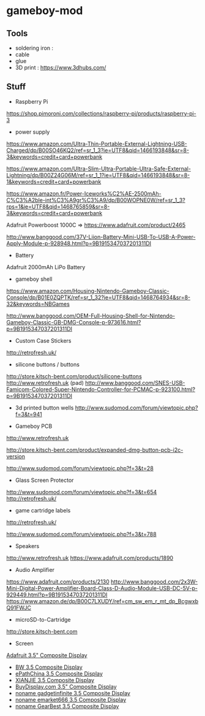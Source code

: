 # gameboy-mod


## Tools

- soldering iron : 
- cable
- glue
- 3D print : https://www.3dhubs.com/



## Stuff

- Raspberry Pi 

https://shop.pimoroni.com/collections/raspberry-pi/products/raspberry-pi-3


- power supply

https://www.amazon.com/Ultra-Thin-Portable-External-Lightning-USB-Charged/dp/B00SO46KQ2/ref=sr_1_3?ie=UTF8&qid=1466193848&sr=8-3&keywords=credit+card+powerbank

https://www.amazon.com/Ultra-Slim-Ultra-Portable-Ultra-Safe-External-Lightning/dp/B00Z24G06M/ref=sr_1_1?ie=UTF8&qid=1466193848&sr=8-1&keywords=credit+card+powerbank

https://www.amazon.fr/Power-Iceworks%C2%AE-2500mAh-C%C3%A2ble-int%C3%A9gr%C3%A9/dp/B00WOPNE0W/ref=sr_1_3?rps=1&ie=UTF8&qid=1468765859&sr=8-3&keywords=credit+card+powerbank


Adafruit Powerboost 1000C => https://www.adafruit.com/product/2465

http://www.banggood.com/37V-Liion-Battery-Mini-USB-To-USB-A-Power-Apply-Module-p-928948.html?p=9B1915347037201311DI

- Battery

Adafruit 2000mAh LiPo Battery


- gameboy shell

https://www.amazon.com/Housing-Nintendo-Gameboy-Classic-Console/dp/B01E0ZQPTK/ref=sr_1_32?ie=UTF8&qid=1468764934&sr=8-32&keywords=NBGames

http://www.banggood.com/OEM-Full-Housing-Shell-for-Nintendo-Gameboy-Classic-GB-DMG-Console-p-973616.html?p=9B1915347037201311DI

- Custom Case Stickers

http://retrofresh.uk/

- silicone buttons / buttons

http://store.kitsch-bent.com/product/silicone-buttons
http://www.retrofresh.uk
(pad) http://www.banggood.com/SNES-USB-Famicom-Colored-Super-Nintendo-Controller-for-PCMAC-p-923100.html?p=9B1915347037201311DI

- 3d printed button wells
http://www.sudomod.com/forum/viewtopic.php?f=3&t=941

- Gameboy PCB

 http://www.retrofresh.uk
 
 http://store.kitsch-bent.com/product/expanded-dmg-button-pcb-i2c-version
 
 http://www.sudomod.com/forum/viewtopic.php?f=3&t=28
 

- Glass Screen Protector

http://www.sudomod.com/forum/viewtopic.php?f=3&t=654
http://retrofresh.uk/

- game cartridge labels

http://retrofresh.uk/

http://www.sudomod.com/forum/viewtopic.php?f=3&t=788

- Speakers

 http://www.retrofresh.uk
 https://www.adafruit.com/products/1890
 
 - Audio Amplifier
 
https://www.adafruit.com/products/2130
http://www.banggood.com/2x3W-Mini-Digital-Power-Amplifier-Board-Class-D-Audio-Module-USB-DC-5V-p-929449.html?p=9B1915347037201311DI
https://www.amazon.de/dp/B00C7LXUDY/ref=cm_sw_em_r_mt_dp_BcgwxbQ91FWJC

- microSD-to-Cartridge

http://store.kitsch-bent.com

- Screen


<a href="/wiki/index.php?title=Adafruit_3.5%22_Composite_Display" title="Adafruit 3.5&quot; Composite Display">Adafruit 3.5" Composite Display</a>


<ul>
<li><a href="/wiki/index.php?title=BW_3.5_Composite_Display" title="BW 3.5 Composite Display">BW 3.5 Composite Display</a></li>
<li><a href="/wiki/index.php?title=EPathChina_3.5_Composite_Display" title="EPathChina 3.5 Composite Display">ePathChina 3.5 Composite Display</a></li>
<li><a href="/wiki/index.php?title=XIANJIE_3.5_Composite_Display" title="XIANJIE 3.5 Composite Display">XIANJIE 3.5 Composite Display</a></li>
<li><a href="/wiki/index.php?title=BuyDisplay.com_3.5%22_Composite_Display" title="BuyDisplay.com 3.5&quot; Composite Display">BuyDisplay.com 3.5" Composite Display</a></li>
<li><a href="/wiki/index.php?title=Noname_gadgetinfinite_3.5_Composite_Display" title="Noname gadgetinfinite 3.5 Composite Display">noname gadgetinfinite 3.5 Composite Display</a></li>
<li><a href="/wiki/index.php?title=Noname_emarket666_3.5_Composite_Display" title="Noname emarket666 3.5 Composite Display">noname emarket666 3.5 Composite Display</a></li>
<li><a href="/wiki/index.php?title=Noname_GearBest_3.5_Composite_Display" title="Noname GearBest 3.5 Composite Display">noname GearBest 3.5 Composite Display</a></li>
</ul>
